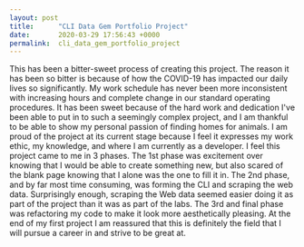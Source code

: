 ```yaml
---
layout: post
title:      "CLI Data Gem Portfolio Project"
date:       2020-03-29 17:56:43 +0000
permalink:  cli_data_gem_portfolio_project
---
```



   This has been a bitter-sweet process of creating this project. The reason it has been so bitter is because of how the COVID-19 has impacted our daily lives so significantly. My work schedule has never been more inconsistent with increasing hours and complete change in our standard operating procedures. It has been sweet because of the hard work and dedication I've been able to put in to such a seemingly complex project, and I am thankful to be able to show my personal passion of finding homes for animals. I am proud of the project at its current stage because I feel it expresses my work ethic, my knowledge, and where I am currently as a developer. I feel this project came to me in 3 phases. The 1st phase was excitement over knowing that I would be able to create something new, but also scared of the blank page knowing that I alone was the one to fill it in. The 2nd phase, and by far most time consuming, was forming the CLI and scraping the web data. Surprisingly enough, scraping the Web data seemed easier doing it as part of the project than it was as part of the labs. The 3rd and final phase was refactoring my code to make it look more aesthetically pleasing. At the end of my first project I am reassured that this is definitely the field that I will pursue a career in and strive to be great at.
